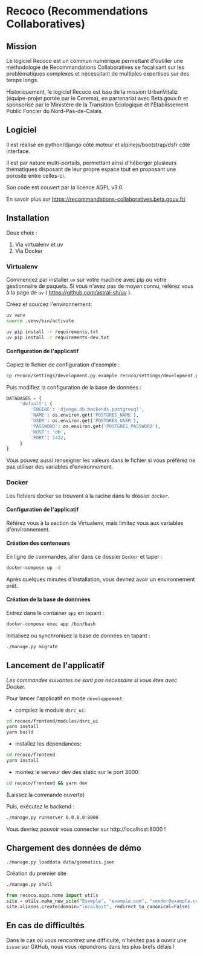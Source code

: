 # Recoco (Recommendations Collaboratives)

## Mission

Le logiciel Recoco est un commun numérique permettant d'outiller une méthodologie de Recommandations Collaboratives se focalisant sur les problématiques complexes et nécessitant de multiples expertises sur des temps longs.


Historiquement, le logiciel Recoco est issu de la mission UrbanVitaliz (équipe-projet portée
par le Cerema), en partenariat avec Beta.gouv.fr et sponsorisé par le Ministère
de la Transition Ecologique et l'Etablissement Public Foncier du
Nord-Pas-de-Calais.

## Logiciel

Il est réalisé en python/django côté moteur et alpinejs/bootstrap/dsfr côté interface.

Il est par nature multi-portails, permettant ainsi d'héberger plusieurs
thématiques disposant de leur propre espace tout en proposant une porosité entre
celles-ci.

Son code est couvert par la licence AGPL v3.0.

En savoir plus sur https://recommandations-collaboratives.beta.gouv.fr/

## Installation

Deux choix :

1.  Via virtualenv et uv
2.  Via Docker

### Virtualenv

Commencez par installer `uv` sur votre machine avec pip ou votre gestionnaire de paquets. Si vous n'avez pas de moyen connu, référez vous à la page de `uv` ( https://github.com/astral-sh/uv ).

Créez et sourcez l'environnement:
```sh
uv venv
source .venv/bin/activate
```

```sh
uv pip install -r requirements.txt
uv pip install -r requirements-dev.txt
```
#### Configuration de l'applicatif

Copiez le fichier de configuration d'exemple :

```sh
cp recoco/settings/development.py.example recoco/settings/development.py
```

Puis modifiez la configuration de la base de données :

```python
DATABASES = {
     'default': {
         'ENGINE': 'django.db.backends.postgresql',
         'NAME': os.environ.get('POSTGRES_NAME'),
         'USER': os.environ.get('POSTGRES_USER'),
         'PASSWORD': os.environ.get('POSTGRES_PASSWORD'),
         'HOST': 'db',
         'PORT': 5432,
     }
}
```

Vous pouvez aussi renseigner les valeurs dans le fichier si vous préférez ne pas utiliser des variables d'environnement.



### Docker

Les fichiers docker se trouvent à la racine dans le dossier `docker`.

#### Configuration de l'applicatif

Référez vous à la section de Virtualenv, mais limitez vous aux variables d'environnement.

#### Création des conteneurs

En ligne de commandes, aller dans ce dossier `Docker` et taper :

```sh
docker-compose up -d
```

Après quelques minutes d'installation, vous devriez avoir un environnement prêt.


#### Création de la base de donnnées

Entrez dans le container `app` en tapant :

```sh
docker-compose exec app /bin/bash
```

Initialisez ou synchronisez la base de données en tapant :

```sh
./manage.py migrate
```

## Lancement de l'applicatif

*Les commandes suivantes ne sont pas nécessaire si vous êtes avec Docker.*

Pour lancer l'applicatif en mode `développement`:

- compilez le module `dsrc_ui`:

```sh
cd recoco/frontend/modules/dsrc_ui
yarn install
yarn build
```

- installez les dépendances:

```sh
cd recoco/frontend
yarn install
```

- montez le serveur dev des static sur le port 3000:

```sh
cd recoco/frontend && yarn dev
```

(Laissez la commande ouverte)

Puis, exécutez le backend :

```sh
./manage.py runserver 0.0.0.0:8000
```

Vous devriez pouvoir vous connecter sur http://localhost:8000 !


## Chargement des données de démo

```bash
./manage.py loaddata data/geomatics.json
```

Création du premier site
```bash
./manage.py shell
```

```python
from recoco.apps.home import utils
site = utils.make_new_site("Example", "example.com", "sender@example.com", "Sender")
site.aliases.create(domain="localhost", redirect_to_canonical=False)
```

## En cas de difficultés

Dans le cas où vous rencontrez une difficulté, n'hésitez pas à ouvrir une `issue` sur
GitHub, nous vous répondrons dans les plus brefs délais !
